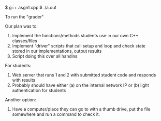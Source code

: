 
$ g++ asgn1.cpp
$ ./a.out

To run the "grader"


Our plan was to:


1. Implement the functions/methods students use in our own C++ classes/files
2. Implement "driver" scripts that call setup and loop and check state stored
in our implementations, output results
3. Script doing this over all handins



For students:
1. Web server that runs 1 and 2 with submitted student code and responds with results
2. Probably should have either (a) on the internal network IP or (b) light
authentication for students

Another option:
1. Have a computer/place they can go to with a thumb drive, put the file
somewhere and run a command to check it.
